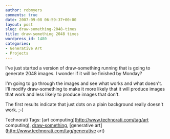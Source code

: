 ```yaml
---
author: robmyers
comments: true
date: 2007-09-08 06:59:37+00:00
layout: post
slug: draw-something-2048-times
title: draw-something 2048 times
wordpress_id: 1480
categories:
- Generative Art
- Projects
---
```


I've just started a version of draw-something running that is going to generate 2048 images. I wonder if it will be finished by Monday?  
  
I'm going to go through the images and see what works and what doesn't. I'll modify draw-something to make it more likely that it will produce images that work and less likely to produce images that don't.  
  
The first results indicate that just dots on a plain background really doesn't work. ;-)  


Technorati Tags: [art computing](http://www.technorati.com/tag/art computing), [draw-something](http://www.technorati.com/tag/draw-something), [generative art](http://www.technorati.com/tag/generative art)

  


